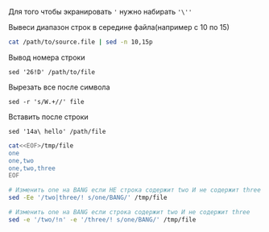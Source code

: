 Для того чтобы экранировать `'` нужно набирать `'\''`     

Вывеси диапазон строк в середине файла(например с 10 по 15)
```bash
cat /path/to/source.file | sed -n 10,15p
```

Вывод номера строки
```
sed '26!D' /path/to/file
```

Вырезать все после символа
```
sed -r 's/W.+//' file
```

Вставить после строки
```
sed '14a\ hello' /path/file
```

```sh
cat<<EOF>/tmp/file
one
one,two
one,two,three
EOF

# Изменить one на BANG если НЕ строка содержит two И не содержит three
sed -Ee '/two|three/! s/one/BANG/' /tmp/file

# Изменить one на BANG если строка содержит two И не содержит three
sed -e '/two/!n' -e '/three/! s/one/BANG/' /tmp/file
```
